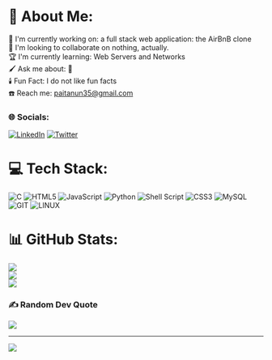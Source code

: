 # 💫 About Me:
🎋 I'm currently working on: a full stack web application: the AirBnB clone<br>🎀 I'm looking to collaborate on nothing, actually. <br>🏆 I'm currently learning: Web Servers and Networks<br>🖌️ Ask me about: 😬<br>🕯️ Fun Fact: I do not like fun facts<br> ☎️ Reach me: paitanun35@gmail.com


### 🌐 Socials:
[![LinkedIn](https://img.shields.io/badge/LinkedIn-%230077B5.svg?logo=linkedin&logoColor=white)](https://linkedin.com/in/precious-aitanun) [![Twitter](https://img.shields.io/badge/Twitter-%231DA1F2.svg?logo=Twitter&logoColor=white)](https://twitter.com/techdoctorP) 

# 💻 Tech Stack:
![C](https://img.shields.io/badge/c-%2300599C.svg?style=for-the-badge&logo=c&logoColor=white) ![HTML5](https://img.shields.io/badge/html5-%23E34F26.svg?style=for-the-badge&logo=html5&logoColor=white) ![JavaScript](https://img.shields.io/badge/javascript-%23323330.svg?style=for-the-badge&logo=javascript&logoColor=%23F7DF1E) ![Python](https://img.shields.io/badge/python-3670A0?style=for-the-badge&logo=python&logoColor=ffdd54) ![Shell Script](https://img.shields.io/badge/shell_script-%23121011.svg?style=for-the-badge&logo=gnu-bash&logoColor=white) ![CSS3](https://img.shields.io/badge/css3-%231572B6.svg?style=for-the-badge&logo=css3&logoColor=white) ![MySQL](https://img.shields.io/badge/mysql-%2300000f.svg?style=for-the-badge&logo=mysql&logoColor=white) ![GIT](https://img.shields.io/badge/Git-fc6d26?style=for-the-badge&logo=git&logoColor=white) ![LINUX](https://img.shields.io/badge/Linux-FCC624?style=for-the-badge&logo=linux&logoColor=black)
# 📊 GitHub Stats:
![](https://github-readme-stats.vercel.app/api?username=Nadira3&theme=dark&hide_border=false&include_all_commits=false&count_private=false)<br/>
![](https://github-readme-streak-stats.herokuapp.com/?user=Nadira3&theme=dark&hide_border=false)<br/>
![](https://github-readme-stats.vercel.app/api/top-langs/?username=Nadira3&theme=dark&hide_border=false&include_all_commits=false&count_private=false&layout=compact)

### ✍️ Random Dev Quote
![](https://quotes-github-readme.vercel.app/api?type=horizontal&theme=radical)

---
[![](https://visitcount.itsvg.in/api?id=Nadira3&icon=0&color=0)](https://visitcount.itsvg.in)

<!--- Proudly created with GPRM ( https://gprm.itsvg.in ) --->
